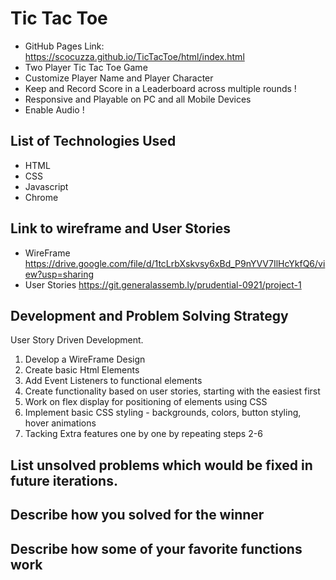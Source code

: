 # Tic Tac Toe
- GitHub Pages Link: 
https://scocuzza.github.io/TicTacToe/html/index.html
- Two Player Tic Tac Toe Game
- Customize Player Name and Player Character
- Keep and Record Score in a Leaderboard across multiple rounds !
- Responsive and Playable on PC and all Mobile Devices
- Enable Audio !

## List of Technologies Used
- HTML
- CSS
- Javascript
- Chrome

## Link to wireframe and User Stories
- WireFrame
https://drive.google.com/file/d/1tcLrbXskvsy6xBd_P9nYVV7IlHcYkfQ6/view?usp=sharing
- User Stories
https://git.generalassemb.ly/prudential-0921/project-1

## Development and Problem Solving Strategy
User Story Driven Development.
1. Develop a WireFrame Design 
2. Create basic Html Elements
3. Add Event Listeners to functional elements
4. Create functionality based on user stories, starting with the easiest first
5. Work on flex display for positioning of elements using CSS
6. Implement basic CSS styling - backgrounds, colors, button styling, hover animations
7. Tacking Extra features one by one by repeating steps 2-6

## List unsolved problems which would be fixed in future iterations.

## Describe how you solved for the winner
## Describe how some of your favorite functions work